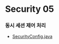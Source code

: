 # Security 05

### 동시 세션 제어 처리

- [SecurityConfig.java](src%2Fmain%2Fjava%2Fcom%2Fhg%2Fsecurity%2FSecurityConfig.java)
